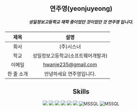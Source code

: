 <div align="center">
<h2 align="center">연주영(yeonjuyeong)</h2>

##### 성일정보고등학교 재학 중이었던 것이었던 것 연주영 입니다.

| 제목 | 설명 |
| :-----------:| :-----------:|
| 회사 | (주)시스너 |
| 학교 | 성일정보고등학교(소프트웨어개발과) |
| 이메일 | <a href="mailto:hwanje235@gmail.com">hwanje235@gmail.com</a> |
| 한 줄 소개 | 안녕하세요 연주영입니다. |

## Skills


<img src="https://img.shields.io/badge/HTML-E34F26?style=for-the-badge&logo=html5&logoColor=white">
<img src="https://img.shields.io/badge/CSS3-1572B6?style=for-the-badge&logo=css3&logoColor=white">
<img src="https://img.shields.io/badge/JS-F7DF1E?style=for-the-badge&logo=javascript&logoColor=white">
<img src="https://img.shields.io/badge/oracle-F80000?style=for-the-badge&logo=oracle&logoColor=white">
<img src="https://img.shields.io/badge/JAVA-437291?style=for-the-badge&logo=openjdk&logoColor=white">
<img src="https://img.shields.io/badge/JSP-RED?style=for-the-badge&logo=openjdk&logoColor=white">
<img alt="MSSQL" src ="https://img.shields.io/badge/MSSQL-CC2927?style=for-the-badge&logo=microsoftsqlserver&logoColor=white"/>
<img alt="MSSQL" src ="https://img.shields.io/badge/lua-%232C2D72.svg?style=for-the-badge&logo=lua&logoColor=white"/>
</div>
  







  


